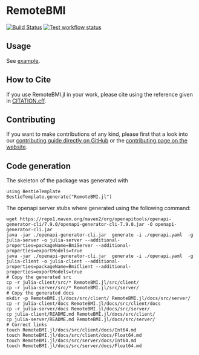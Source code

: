 # RemoteBMI

<!-- [![Stable Documentation](https://img.shields.io/badge/docs-stable-blue.svg)](https://eWaterCycle.github.io/RemoteBMI.jl/stable) -->
<!-- [![In development documentation](https://img.shields.io/badge/docs-dev-blue.svg)](https://eWaterCycle.github.io/RemoteBMI.jl/dev) -->
[![Build Status](https://github.com/eWaterCycle/RemoteBMI.jl/workflows/Julia%20test/badge.svg)](https://github.com/eWaterCycle/RemoteBMI/actions)
[![Test workflow status](https://github.com/eWaterCycle/RemoteBMI/actions/workflows/julia-test.yml/badge.svg?branch=main)](https://github.com/eWaterCycle/RemoteBMI/actions/workflows/julia-test.yml?query=branch%3Amain)
<!-- [![Docs workflow Status](https://github.com/eWaterCycle/RemoteBMI.jl/actions/workflows/Docs.yml/badge.svg?branch=main)](https://github.com/eWaterCycle/RemoteBMI.jl/actions/workflows/Docs.yml?query=branch%3Amain) -->

<!-- TODO filter on Julia component
[![Coverage](https://codecov.io/gh/eWaterCycle/RemoteBMI/branch/main/graph/badge.svg)](https://codecov.io/gh/eWaterCycle/RemoteBMI)
-->

## Usage

See [example](example/README.md).

## How to Cite

If you use RemoteBMI.jl in your work, please cite using the reference given in [CITATION.cff](https://github.com/eWaterCycle/RemoteBMI.jl/blob/main/CITATION.cff).

## Contributing

If you want to make contributions of any kind, please first that a look into our [contributing guide directly on GitHub](docs/src/90-contributing.md) or the [contributing page on the website](https://eWaterCycle.github.io/RemoteBMI.jl/dev/contributing/).

## Code generation

The skeleton of the package was generated with

```jula
using BestieTemplate
BestieTemplate.generate("RemoteBMI.jl")
```

The openapi server stubs where generated using the following command:

```shell
wget https://repo1.maven.org/maven2/org/openapitools/openapi-generator-cli/7.9.0/openapi-generator-cli-7.9.0.jar -O openapi-generator-cli.jar
java -jar ./openapi-generator-cli.jar  generate -i ./openapi.yaml  -g julia-server -o julia-server --additional-properties=packageName=BmiServer --additional-properties=exportModels=true
java -jar ./openapi-generator-cli.jar  generate -i ./openapi.yaml  -g julia-client -o julia-client --additional-properties=packageName=BmiClient --additional-properties=exportModels=true
# Copy the generated src
cp -r julia-client/src/* RemoteBMI.jl/src/client/
cp -r julia-server/src/* RemoteBMI.jl/src/server/
# Copy the generated docs
mkdir -p RemoteBMI.jl/docs/src/client/ RemoteBMI.jl/docs/src/server/
cp -r julia-client/docs RemoteBMI.jl/docs/src/client/docs
cp -r julia-server/docs RemoteBMI.jl/docs/src/server/
cp julia-client/README.md RemoteBMI.jl/docs/src/client/
cp julia-server/README.md RemoteBMI.jl/docs/src/server/
# Correct links
touch RemoteBMI.jl/docs/src/client/docs/Int64.md
touch RemoteBMI.jl/docs/src/client/docs/Float64.md
touch RemoteBMI.jl/docs/src/server/docs/Int64.md
touch RemoteBMI.jl/docs/src/server/docs/Float64.md
```